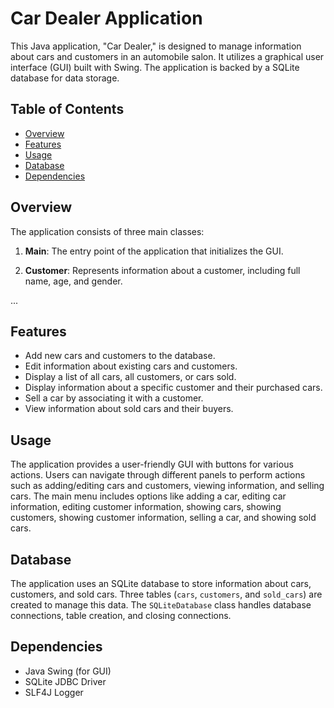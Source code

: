 # Car Dealer Application

This Java application, "Car Dealer," is designed to manage information about cars and customers in an automobile salon. It utilizes a graphical user interface (GUI) built with Swing. The application is backed by a SQLite database for data storage.

## Table of Contents
- [Overview](#overview)
- [Features](#features)
- [Usage](#usage)
- [Database](#database)
- [Dependencies](#dependencies)

## Overview

The application consists of three main classes:

1. **Main**: The entry point of the application that initializes the GUI.

2. **Customer**: Represents information about a customer, including full name, age, and gender.

...

## Features

- Add new cars and customers to the database.
- Edit information about existing cars and customers.
- Display a list of all cars, all customers, or cars sold.
- Display information about a specific customer and their purchased cars.
- Sell a car by associating it with a customer.
- View information about sold cars and their buyers.

## Usage

The application provides a user-friendly GUI with buttons for various actions. Users can navigate through different panels to perform actions such as adding/editing cars and customers, viewing information, and selling cars. The main menu includes options like adding a car, editing car information, editing customer information, showing cars, showing customers, showing customer information, selling a car, and showing sold cars.

## Database

The application uses an SQLite database to store information about cars, customers, and sold cars. Three tables (`cars`, `customers`, and `sold_cars`) are created to manage this data. The `SQLiteDatabase` class handles database connections, table creation, and closing connections.

## Dependencies

- Java Swing (for GUI)
- SQLite JDBC Driver
- SLF4J Logger
